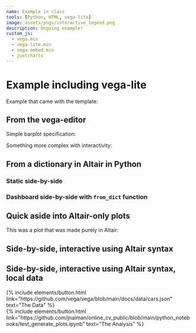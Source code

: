 ```yaml
---
name: Example in class
tools: [Python, HTML, vega-lite]
image: assets/pngs/interactive_legend.png
description: Ongoing example!
custom_js:
  - vega.min
  - vega-lite.min
  - vega-embed.min
  - justcharts
---
```



# Example including vega-lite

Example that came with the template:

<vegachart schema-url="{{ site.baseurl }}/assets/json/cars.json" style="width: 100%"></vegachart>

## From the vega-editor

Simple barplot specification:

<vegachart schema-url="{{ site.baseurl }}/assets/json/firstViz_take2.json" style="width: 100%"></vegachart>

Something more complex with interactivity:

<vegachart schema-url="{{ site.baseurl }}/assets/json/interactive_legend.json" style="width: 100%"></vegachart>

## From a dictionary in Altair in Python

<vegachart schema-url="{{ site.baseurl }}/assets/json/chart1.json" style="width: 100%"></vegachart>

### Static side-by-side

<vegachart schema-url="{{ site.baseurl }}/assets/json/static_mobility_dashboard.json" style="width: 100%"></vegachart>

### Dashboard side-by-side with `from_dict` function

<vegachart schema-url="{{ site.baseurl }}/assets/json/side_by_side_from_dict.json" style="width: 100%"></vegachart>

## Quick aside into Altair-only plots

This was a plot that was made purely in Altair:

<vegachart schema-url="{{ site.baseurl }}/assets/json/pop_scatter.json" style="width: 100%"></vegachart>

## Side-by-side, interactive using Altair syntax

<vegachart schema-url="{{ site.baseurl }}/assets/json/side_by_side_mobility_url.json" style="width: 100%"></vegachart>

## Side-by-side, interactive using Altair syntax, local data

<vegachart schema-url="{{ site.baseurl }}/assets/json/side_by_side_with_localdata.json" style="width: 100%"></vegachart>



<!-- these are written in a combo of html and liquid --> 

<div class="left">
{% include elements/button.html link="https://github.com/vega/vega/blob/main/docs/data/cars.json" text="The Data" %}
</div>

<div class="right">
{% include elements/button.html link="https://github.com/jnaiman/online_cv_public/blob/main/python_notebooks/test_generate_plots.ipynb" text="The Analysis" %}
</div>